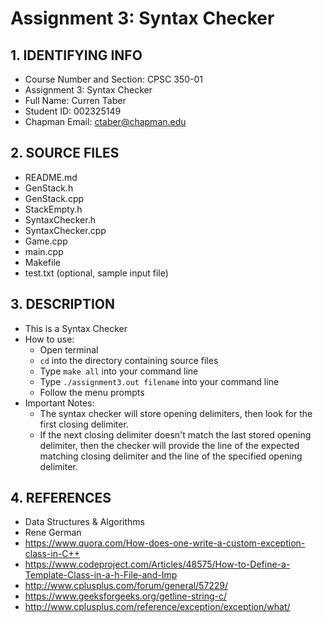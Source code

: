 # Assignment 3: Syntax Checker

## 1. IDENTIFYING INFO
- Course Number and Section: CPSC 350-01
- Assignment 3: Syntax Checker
- Full Name: Curren Taber
- Student ID: 002325149
- Chapman Email: ctaber@chapman.edu

## 2. SOURCE FILES
- README.md
- GenStack.h
- GenStack.cpp
- StackEmpty.h
- SyntaxChecker.h
- SyntaxChecker.cpp
- Game.cpp
- main.cpp
- Makefile
- test.txt (optional, sample input file)

## 3. DESCRIPTION
- This is a Syntax Checker
- How to use:
  - Open terminal
  - `cd` into the directory containing source files
  - Type `make all` into your command line
  - Type `./assignment3.out filename` into your command line
  - Follow the menu prompts
- Important Notes:
  - The syntax checker will store opening delimiters, then look for the first
  closing delimiter.
  - If the next closing delimiter doesn't match the last stored opening
  delimiter, then the checker will provide the line of the expected matching
  closing delimiter and the line of the specified opening delimiter.

## 4. REFERENCES
- Data Structures & Algorithms
- Rene German
- https://www.quora.com/How-does-one-write-a-custom-exception-class-in-C++
- https://www.codeproject.com/Articles/48575/How-to-Define-a-Template-Class-in-a-h-File-and-Imp
- http://www.cplusplus.com/forum/general/57229/
- https://www.geeksforgeeks.org/getline-string-c/
- http://www.cplusplus.com/reference/exception/exception/what/
